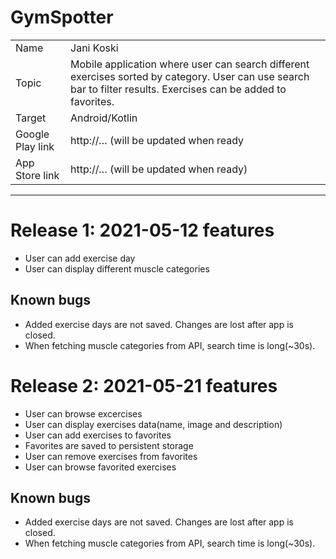 # GymSpotter

|                  |                                                                                                                                                                  |
| ---------------- | ---------------------------------------------------------------------------------------------------------------------------------------------------------------- |
| Name             | Jani Koski                                                                                                                                                       |
| Topic            | Mobile application where user can search different exercises sorted by category. User can use search bar to filter results. Exercises can be added to favorites. |
| Target           | Android/Kotlin                                                                                                                                                   |
| Google Play link | http://… (will be updated when ready                                                                                                                             |
| App Store link   | http://… (will be updated when ready)                                                                                                                            |

---

# Release 1: 2021-05-12 features

- User can add exercise day
- User can display different muscle categories

## Known bugs

- Added exercise days are not saved. Changes are lost after app is closed.
- When fetching muscle categories from API, search time is long(~30s).

# Release 2: 2021-05-21 features

- User can browse excercises
- User can display exercises data(name, image and description)
- User can add exercises to favorites
- Favorites are saved to persistent storage
- User can remove exercises from favorites
- User can browse favorited exercises

## Known bugs

- Added exercise days are not saved. Changes are lost after app is closed.
- When fetching muscle categories from API, search time is long(~30s).

